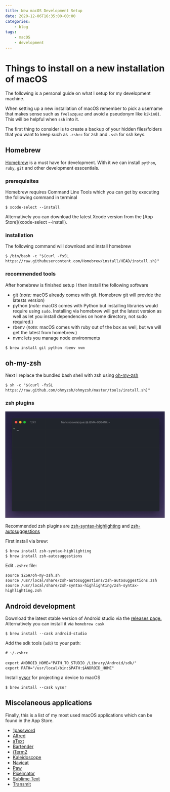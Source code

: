 ```yaml
---
title: New macOS Development Setup
date: 2020-12-06T16:35:00-00:00
categories:
    - blog
tags:
    - macOS
    - development
---
```


# Things to install on a new installation of macOS

The following is a personal guide on what I setup for my development machine.

When setting up a new installation of macOS remember to pick a username that makes sense such as `fvelazquez` and avoid a pseudonym like `kikin81`. This will be helpful when `ssh` into it.

The first thing to consider is to create a backup of your hidden files/folders that you want to keep such as `.zshrc` for zsh and `.ssh` for ssh keys.

## Homebrew

[Homebrew](https://docs.brew.sh/Installation) is a must have for development. With it we can install `python`, `ruby`, `git` and other development esscentials.

### prerequisites

Homebrew requires Command Line Tools which you can get by executing the following command in terminal

```
$ xcode-select --install
```

Alternatively you can download the latest Xcode version from the [App Store](xcode-select --install).

### installation

The following command will download and install homebrew

```
$ /bin/bash -c "$(curl -fsSL https://raw.githubusercontent.com/Homebrew/install/HEAD/install.sh)"

```

### recommended tools

After homebrew is finished setup I then install the following software

* git (_note:_ macOS already comes with git. Homebrew git will provide the latests version)
* python (_note:_ macOS comes with Python but installing libraries would require using `sudo`. Installing via homebrew will get the latest version as well as let you install dependencies on home directory, not sudo required.)
* rbenv (_note:_ macOS comes with ruby out of the box as well, but we will get the latest from homebrew.)
* nvm: lets you manage node environments

```
$ brew install git python rbenv nvm
```

## oh-my-zsh

Next I replace the bundled bash shell with zsh using [oh-my-zsh](https://ohmyz.sh/)

```
$ sh -c "$(curl -fsSL https://raw.github.com/ohmyzsh/ohmyzsh/master/tools/install.sh)"
```

### zsh plugins

<p align="center">
  <img alt="Zsh with auto complete" src="/assets/images/iterm.gif" width="980px">
</p>

Recommended zsh plugins are [zsh-syntax-highlighting](https://github.com/zsh-users/zsh-syntax-highlighting) and [zsh-autosuggestions](https://github.com/zsh-users/zsh-autosuggestions)

First install via brew:

```
$ brew install zsh-syntax-highlighting
$ brew install zsh-autosuggestions
```

Edit `.zshrc` file:

```
source $ZSH/oh-my-zsh.sh
source /usr/local/share/zsh-autosuggestions/zsh-autosuggestions.zsh
source /usr/local/share/zsh-syntax-highlighting/zsh-syntax-highlighting.zsh
```

## Android development

Download the latest stable version of Android studio via the [releases page.](https://developer.android.com/studio/releases)
Alternatively you can install it via `homebrew cask`

```
$ brew install --cask android-studio
```

Add the sdk tools (`adb`) to your path:
```
# ~/.zshrc

export ANDROID_HOME="PATH_TO_STUDIO_/Library/Android/sdk/"
export PATH="/usr/local/bin:$PATH:$ANDROID_HOME"
```

Install [vysor](https://www.vysor.io/) for projecting a device to macOS

```
$ brew install --cask vysor
```

## Miscelaneous applications

Finally, this is a list of my most used macOS applications which can be found in the App Store.

* [1password](https://apps.apple.com/us/app/1password-7-password-manager/id1333542190?mt=12)
* [Alfred](https://www.alfredapp.com/)
* [aText](https://www.trankynam.com/atext/)
* [Bartender](https://www.macbartender.com/)
* [iTerm2](https://iterm2.com/)
* [Kaleidoscope](https://kaleidoscope.app/)
* [Navicat](https://www.navicat.com/en/download/navicat-premium)
* [Paw](https://paw.cloud/)
* [Pixelmator](https://www.pixelmator.com/pro/)
* [Sublime Text](https://www.sublimetext.com/)
* [Transmit](https://panic.com/transmit/)

